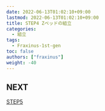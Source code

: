 ```yaml
---
date: 2022-06-13T01:02:10+09:00
lastmod: 2022-06-13T01:02:10+09:00
title: STEP4 Zベッドの組立
categories:
  - 組立
tags:
  - Fraxinus-1st-gen
toc: false
authors: ["fraxinus"]
weight: -40
---
```



## NEXT

[STEP5](../step5)
